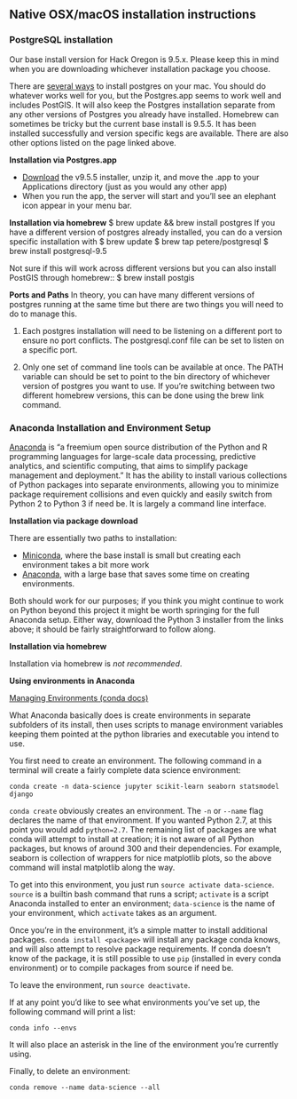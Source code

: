 ## Native OSX/macOS installation instructions






### PostgreSQL installation
Our base install version for Hack Oregon is 9.5.x.  Please keep this in mind when you are downloading whichever installation package you choose.  


There are [several ways](https://www.postgresql.org/download/macosx/) to install postgres on your mac.  You should do whatever works well for you, but the Postgres.app seems to work well and includes PostGIS.  It will also keep the Postgres installation separate from any other versions of Postgres you already have installed.  Homebrew can sometimes be tricky but the current base install is 9.5.5. It has been installed successfully and version specific kegs are available.  There are also other options listed on the page linked above.


**Installation via Postgres.app**
* [Download](https://github.com/PostgresApp/PostgresApp/releases/download/9.5.5/Postgres-9.5.5.zip) the v9.5.5 installer, unzip it, and move the .app to your Applications directory (just as you would any other app)
* When you run the app, the server will start and you’ll see an elephant icon appear in your menu bar.  


**Installation via homebrew**
    $ brew update && brew install postgres
If you have a different version of postgres already installed, you can do a version specific installation with
    $ brew update
    $ brew tap petere/postgresql
    $ brew install postgresql-9.5

Not sure if this will work across different versions but you can also install PostGIS through homebrew::
    $ brew install postgis


**Ports and Paths**
In theory, you can have many different versions of postgres running at the same time but there are two things you will need to do to manage this. 

1. Each postgres installation will need to be listening on a different port to ensure no port conflicts.  The postgresql.conf file can be set to listen on a specific port.  

2. Only one set of command line tools can be available at once.  The PATH variable can should be set to point to the bin directory of whichever version of postgres you want to use.  If you’re switching between two different homebrew versions, this can be done using the brew link command.






### Anaconda Installation and Environment Setup


[Anaconda](https://en.wikipedia.org/wiki/Anaconda_(Python_distribution)) is “a freemium open source distribution of the Python and R programming languages for large-scale data processing, predictive analytics, and scientific computing, that aims to simplify package management and deployment.”  It has the ability to install various collections of Python packages into separate environments, allowing you to minimize package requirement collisions and even quickly and easily switch from Python 2 to Python 3 if need be.  It is largely a command line interface.


**Installation via package download**


There are essentially two paths to installation:


* [Miniconda](http://conda.pydata.org/miniconda.html), where the base install is small but creating each environment takes a bit more work
* [Anaconda](https://www.continuum.io/downloads), with a large base that saves some time on creating environments.


Both should work for our purposes; if you think you might continue to work on Python beyond this project it might be worth springing for the full Anaconda setup.  Either way, download the Python 3 installer from the links above; it should be fairly straightforward to follow along.


**Installation via homebrew**


Installation via homebrew is *not recommended*.


**Using environments in Anaconda**


[Managing Environments (conda docs)](http://conda.pydata.org/docs/using/envs.html)


What Anaconda basically does is create environments in separate subfolders of its install, then uses scripts to manage environment variables keeping them pointed at the python libraries and executable you intend to use.


You first need to create an environment.  The following command in a terminal will create a fairly complete data science environment:


    conda create -n data-science jupyter scikit-learn seaborn statsmodel django


`conda create` obviously creates an environment.  The `-n` or `--name` flag declares the name of that environment.  If you wanted Python 2.7, at this point you would add `python=2.7`.  The remaining list of packages are what conda will attempt to install at creation; it is not aware of all Python packages, but knows of around 300 and their dependencies.  For example, seaborn is collection of wrappers for nice matplotlib plots, so the above command will instal matplotlib along the way.


To get into this environment, you just run `source activate data-science`.  `source` is a builtin bash command that runs a script; `activate` is a script Anaconda installed to enter an environment; `data-science` is the name of your environment, which `activate` takes as an argument.


Once you’re in the environment, it’s a simple matter to install additional packages.  `conda install <package>` will install any package conda knows, and will also attempt to resolve package requirements.  If conda doesn’t know of the package, it is still possible to use `pip` (installed in every conda environment) or to compile packages from source if need be.


To leave the environment, run `source deactivate`.


If at any point you’d like to see what environments you’ve set up, the following command will print a list:


    conda info --envs


It will also place an asterisk in the line of the environment you’re currently using.


Finally, to delete an environment:


    conda remove --name data-science --all


